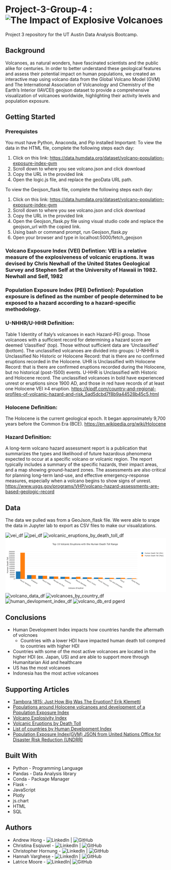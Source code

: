 # Project-3-Group-4  : ![The Impact of Explosive Volcanoes](https://docs.google.com/presentation/d/1qQRJh5pbADaoJGD35U6Mx57K7QUhPZ-IfFz2ky2Aczk/edit?usp=sharing)
Project 3 repository for the UT Austin Data Analysis Bootcamp.

## Background
Volcanoes, as natural wonders, have fascinated scientists and the public alike for centuries. In order to better understand these geological features and assess their potential impact on human populations, we created an interactive map using volcano data from the Global Volcano Model (GVM) and The International Association of Volcanology and Chemistry of the Earth’s Interior (IAVCEI) geojson dataset to provide a comprehensive visualization of volcanoes worldwide, highlighting their activity levels and population exposure.

## Getting Started
### Prerequistes
You must have Python, Anaconda, and Pip installed
Important: To view the data in the HTML file, complete the following steps each day:
1. Click on this link: https://data.humdata.org/dataset/volcano-population-exposure-index-gvm
2. Scroll down to where you see volcano.json and click download
3. Copy the URL in the provided link
4. Open the logic.js file, and replace the geoData URL path.

To view the Geojson_flask file, complete the following steps each day:
1. Click on this link: https://data.humdata.org/dataset/volcano-population-exposure-index-gvm
2. Scroll down to where you see volcano.json and click download
3. Copy the URL in the provided link
4. Open the Geojson_flask.py file using visual studio code and replace the geojson_url with the copied link.
5. Using bash or command prompt, run Geojson_flask.py
6. Open your browser and type in localhost:5000/fetch_geojson

### Volcano Exposure Index (VEI) Defintion: VEI is a relative measure of the explosiveness of volcanic eruptions. It was devised by Chris Newhall of the United States Geological Survey and Stephen Self at the University of Hawaii in 1982. Newhall and Self, 1982

### Population Exposure Index (PEI) Defintion): Population exposure is defined as the number of people determined to be exposed to a hazard according to a hazard-specific methodology.

### U-NHHR/U-HHR Definition: 
Table 1 Identity of Italy’s volcanoes in each Hazard-PEI group. Those volcanoes with a sufficient record for determining a hazard score are deemed ‘classified’ (top). Those without sufficient data are ‘Unclassified’ (bottom). The unclassified volcanoes are divided into groups: U-NHHR is Unclassified No Historic or Holocene Record: that is there are no confirmed eruptions recorded in the Holocene. UHR is Unclassified with Holocene Record: that is there are confirmed eruptions recorded during the Holocene, but no historical (post-1500) events. U-HHR is Unclassified with Historic and Holocene record. The unclassified volcanoes in bold have experienced unrest or eruptions since 1900 AD, and those in red have records of at least one Holocene VEI ≥4 eruption.
https://kipdf.com/country-and-regional-profiles-of-volcanic-hazard-and-risk_5ad5dcbd7f8b9a44528b45c5.html

### Holocene Definition:
The Holocene is the current geological epoch. It began approximately 9,700 years before the Common Era (BCE).
https://en.wikipedia.org/wiki/Holocene

### Hazard Definition:
A long-term volcano hazard assessment report is a publication that summarizes the types and likelihood of future hazardous phenomena expected to occur at a specific volcano or volcanic region. The report typically includes a summary of the specific hazards, their impact areas, and a map showing ground-hazard zones. The assessments are also critical for planning long-term land-use, and effective emergency-response measures, especially when a volcano begins to show signs of unrest.
https://www.usgs.gov/programs/VHP/volcano-hazard-assessments-are-based-geologic-record

## Data
The data we pulled was from a GeoJson_flask file. We were able to srape the data in Jupyter lab to export as CSV files to make our visualizations. 

![vei_df](https://github.com/Andrew-Hong1/Project-3-Group-4/assets/134234019/7f1a4f33-b0ba-4b6e-b22e-cc9f68515150)
![pei_df](https://github.com/Andrew-Hong1/Project-3-Group-4/assets/134234019/9b090cf0-a2f8-48ed-acaf-bd0e962e23c0)
![volcanic_eruptions_by_death_toll_df](https://github.com/Andrew-Hong1/Project-3-Group-4/assets/134234019/2d0ec77f-974e-4412-911c-6652d1c69d88)
![plotly](https://github.com/Andrew-Hong1/Project-3-Group-4/blob/main/Images/plotly.png)
![volcano_data_df](https://github.com/Andrew-Hong1/Project-3-Group-4/assets/134234019/80b36faa-c0e7-4dd1-8399-c82a9711a830)
![volcanoes_by_country_df](https://github.com/Andrew-Hong1/Project-3-Group-4/assets/134234019/746b3753-e979-4580-86f0-5b76d2462d5a)
![human_devlopment_index_df](https://github.com/Andrew-Hong1/Project-3-Group-4/assets/134234019/6059bed6-fe20-4525-bd76-460010ed19df)
![volcano_db_erd pgerd](https://github.com/Andrew-Hong1/Project-3-Group-4/assets/134234019/70628dc8-3d49-4642-87f8-71b0b8aa0a16)

## Conclusions
* Human Development Index impacts how countries handle the aftermath of volcnoes
  * Countries with a lower HDI have impacted human death toll compred to countries with higher HDI
* Countries with some of the most active volcanoes are located in the higher HDI (ex. Japan, US) and are able to support more through Humanitarian Aid and healthcare
* US has the most volcanoes
* Indonesia has the most active volcanoes

## Supporting Articles
* [Tambora 1815: Just How Big Was The Eruption? Erik Klemetti](https://www.wired.com/2015/04/tambora-1815-just-big-eruption/)
* [Populations around Holocene volcanoes and development of a Population Exposure Index](https://www.researchgate.net/publication/280714829_Populations_around_Holocene_volcanoes_and_development_of_a_Population_Exposure_Index)
* [Volcano Explosivity Index](https://en.wikipedia.org/wiki/Volcanic_explosivity_index)
* [Volcanic Eruptions by Death Toll ](https://en.wikipedia.org/wiki/List_of_volcanic_eruptions_by_death_toll)
* [List of countries by Human Development Index](https://en.wikipedia.org/wiki/List_of_countries_by_Human_Development_Index)
* [Population Exposure Index(GVM) JSON from United Nations Office for Disaster Risk Reduction (UNDRR)](https://data.humdata.org/dataset/a60ac839-920d-435a-bf7d-25855602699d/resource/7234d067-2d74-449a-9c61-22ae6d98d928/download/volcano.json)
  
## Built With
* Python - Programming Language
* Pandas - Data Analysis library
* Conda - Package Manager
* Flask - 
* JavaScript
* Plotly
* js.chart
* HTML
* SQL

## Authors
* Andrew Hong - ![LinkedIn](https://www.linkedin.com/in/andrew-hong-ah/) | ![GitHub](https://github.com/Andrew-Hong1)
* Christina Esqiuvel - ![LinkedIn](https://www.linkedin.com/in/christinaequivel/) | ![GitHub](https://github.com/VivaLaTeena)
* Christopher Hornung - ![LinkedIn](insertlink) | ![GitHub](https://github.com/cjhornung)
* Hannah Varghese - ![LinkedIn](https://www.linkedin.com/in/hannahvarghese/) | ![GitHub](https://github.com/hannahvarghese)
* Latrice Moore - ![LinkedIn](https://www.linkedin.com/in/latrice-moore-4a3241248/)| ![GitHub](https://github.com/lmoore5460)
